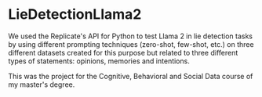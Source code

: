 # LieDetectionLlama2

We used the Replicate's API for Python to test Llama 2 in lie detection tasks by using different prompting techniques (zero-shot, few-shot, etc.) on three different datasets created for this purpose but related to three different types of statements: opinions, memories and intentions.

This was the project for the Cognitive, Behavioral and Social Data course of my master's degree.
